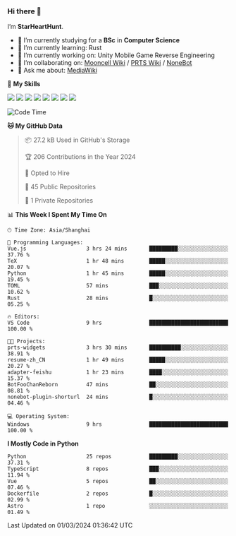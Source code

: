 ### Hi there 👋

I’m **StarHeartHunt**.

- 🏫 I’m currently studying for a **BSc** in **Computer Science**
- 🌱 I’m currently learning: Rust
- 🔭 I’m currently working on: Unity Mobile Game Reverse Engineering
- 👯 I’m collaborating on: [Mooncell Wiki](https://fgo.wiki/) / [PRTS Wiki](http://prts.wiki/) / [NoneBot](https://github.com/nonebot)
- 💬 Ask me about: [MediaWiki](https://www.mediawiki.org)

🌟 **My Skills**

![](https://img.shields.io/badge/-Python-3e74a2?style=flat-square&logo=Python&logoColor=fff)
![](https://img.shields.io/badge/-Node.js-339933?style=flat-square&logo=node.js&logoColor=fff)
![](https://img.shields.io/badge/-Vue-4fc08d?style=flat-square&logo=vue.js&logoColor=fff)
![](https://img.shields.io/badge/-React-2d98ce?style=flat-square&logo=React&logoColor=fff)
![](https://img.shields.io/badge/-TypeScript-3178C6?style=flat-square&logo=TypeScript&logoColor=fff)
![](https://img.shields.io/badge/-Docker-2496ED?style=flat-square&logo=Docker&logoColor=fff)
![](https://img.shields.io/badge/-Linux-000000?style=flat-square&logo=Linux&logoColor=fff)
![](https://img.shields.io/badge/-Dotnet-512bd4?style=flat-square&logo=.net&logoColor=fff)

<!--START_SECTION:waka-->
![Code Time](http://img.shields.io/badge/Code%20Time-903%20hrs%2059%20mins-blue)

**🐱 My GitHub Data** 

> 📦 27.2 kB Used in GitHub's Storage 
 > 
> 🏆 206 Contributions in the Year 2024
 > 
> 💼 Opted to Hire
 > 
> 📜 45 Public Repositories 
 > 
> 🔑 1 Private Repositories 
 > 
📊 **This Week I Spent My Time On** 

```text
🕑︎ Time Zone: Asia/Shanghai

💬 Programming Languages: 
Vue.js                   3 hrs 24 mins       █████████░░░░░░░░░░░░░░░░   37.76 % 
TeX                      1 hr 48 mins        █████░░░░░░░░░░░░░░░░░░░░   20.07 % 
Python                   1 hr 45 mins        █████░░░░░░░░░░░░░░░░░░░░   19.45 % 
TOML                     57 mins             ███░░░░░░░░░░░░░░░░░░░░░░   10.62 % 
Rust                     28 mins             █░░░░░░░░░░░░░░░░░░░░░░░░   05.25 % 

🔥 Editors: 
VS Code                  9 hrs               █████████████████████████   100.00 % 

🐱‍💻 Projects: 
prts-widgets             3 hrs 30 mins       ██████████░░░░░░░░░░░░░░░   38.91 % 
resume-zh_CN             1 hr 49 mins        █████░░░░░░░░░░░░░░░░░░░░   20.27 % 
adapter-feishu           1 hr 23 mins        ████░░░░░░░░░░░░░░░░░░░░░   15.37 % 
BotFooChanReborn         47 mins             ██░░░░░░░░░░░░░░░░░░░░░░░   08.81 % 
nonebot-plugin-shorturl  24 mins             █░░░░░░░░░░░░░░░░░░░░░░░░   04.46 % 

💻 Operating System: 
Windows                  9 hrs               █████████████████████████   100.00 % 
```

**I Mostly Code in Python** 

```text
Python                   25 repos            █████████░░░░░░░░░░░░░░░░   37.31 % 
TypeScript               8 repos             ███░░░░░░░░░░░░░░░░░░░░░░   11.94 % 
Vue                      5 repos             ██░░░░░░░░░░░░░░░░░░░░░░░   07.46 % 
Dockerfile               2 repos             █░░░░░░░░░░░░░░░░░░░░░░░░   02.99 % 
Astro                    1 repo              ░░░░░░░░░░░░░░░░░░░░░░░░░   01.49 % 
```




 Last Updated on 01/03/2024 01:36:42 UTC
<!--END_SECTION:waka-->
